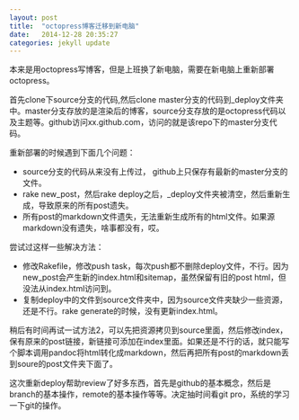 ```yaml
---
layout: post
title:  "octopress博客迁移到新电脑"
date:   2014-12-28 20:35:27
categories: jekyll update
---
```


本来是用octopress写博客，但是上班换了新电脑，需要在新电脑上重新部署octopress。

首先clone下source分支的代码,然后clone master分支的代码到\_deploy文件夹中。master分支存放的是渲染后的博客，source分支存放的是octopress代码以及主题等。github访问xx.github.com，访问的就是该repo下的master分支代码。

重新部署的时候遇到下面几个问题：

* source分支的代码从来没有上传过， github上只保存有最新的master分支的文件。
* rake new_post，然后rake deploy之后，\_deploy文件夹被清空，然后重新生成，导致原来的所有post遗失。
* 所有post的markdown文件遗失，无法重新生成所有的html文件。如果源markdown没有遗失，啥事都没有，哎。

尝试过这样一些解决方法：

* 修改Rakefile，修改push task，每次push都不删除deploy文件，不行。因为new_post会产生新的index.html和sitemap，虽然保留有旧的post html，但没法从index.html访问到。
* 复制deploy中的文件到source文件夹中，因为source文件夹缺少一些资源，还是不行。rake generate的时候，没有更新index.html。

稍后有时间再试一试方法2，可以先把资源拷贝到source里面，然后修改index，保有原来的post链接，新链接可添加在index里面。如果还是不行的话，就只能写个脚本调用pandoc将html转化成markdown，然后再把所有post的markdown丢到soure的post文件夹下面了。

这次重新deploy帮助review了好多东西，首先是github的基本概念，然后是branch的基本操作，remote的基本操作等等。决定抽时间看git pro，系统的学习一下git的操作。